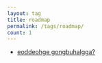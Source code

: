 ```yaml
---
layout: tag
title: roadmap
permalink: /tags/roadmap/
count: 1
---
```


- [eoddeohge gongbuhalgga?](https://khbrst.github.io/dev/how-to-study/)
